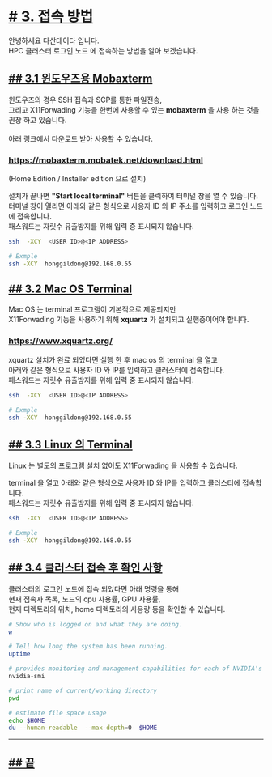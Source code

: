 [userguide]: https://github.com/dasandata/Open_HPC/tree/master/Document/User%20Guide#-%EB%AA%A9%EC%B0%A8
[ohpc]: http://openhpc.community/
[slurm]: https://slurm.schedmd.com/
[3]: https://github.com/dasandata/Open_HPC/tree/master/Document/User%20Guide/3_access

# [# 3.   접속 방법][userguide]

안녕하세요 다산데이타 입니다.  
HPC 클러스터 로그인 노드 에 접속하는 방법을 알아 보겠습니다.  

## [## 3.1  윈도우즈용 Mobaxterm][3]

윈도우즈의 경우 SSH 접속과 SCP를 통한 파일전송,  
그리고 X11Forwading 기능을 한번에 사용할 수 있는 **mobaxterm** 을 사용 하는 것을 권장 하고 있습니다.  
<br>
아래 링크에서 다운로드 받아 사용할 수 있습니다.  

### https://mobaxterm.mobatek.net/download.html  
(Home Edition / Installer edition 으로 설치)  

설치가 끝나면 **"Start local terminal"** 버튼을 클릭하여 터미널 창을 열 수 있습니다.  
터미널 창이 열리면 아래와 같은 형식으로 사용자 ID 와 IP 주소를 입력하고 로그인 노드에 접속합니다.  
패스워드는 자릿수 유출방지를 위해 입력 중 표시되지 않습니다.  

```bash
ssh  -XCY  <USER ID>@<IP ADDRESS>

# Exmple
ssh -XCY  honggildong@192.168.0.55
```

## [## 3.2  Mac OS Terminal][3]

Mac OS 는 terminal 프로그램이 기본적으로 제공되지만  
X11Forwading 기능을 사용하기 위해 **xquartz** 가 설치되고 실행중이어야 합니다.  

### https://www.xquartz.org/

xquartz 설치가 완료 되었다면 실행 한 후 mac os 의 terminal 을 열고  
아래와 같은 형식으로 사용자 ID 와 IP를 입력하고 클러스터에 접속합니다.  
패스워드는 자릿수 유출방지를 위해 입력 중 표시되지 않습니다.  

```bash
ssh  -XCY  <USER ID>@<IP ADDRESS>

# Exmple
ssh -XCY  honggildong@192.168.0.55
```

## [## 3.3  Linux 의 Terminal][3]

Linux 는 별도의 프로그램 설치 없이도 X11Forwading 을 사용할 수 있습니다.  

terminal 을 열고 아래와 같은 형식으로 사용자 ID 와 IP를 입력하고 클러스터에 접속합니다.  
패스워드는 자릿수 유출방지를 위해 입력 중 표시되지 않습니다.  

```bash
ssh  -XCY  <USER ID>@<IP ADDRESS>

# Exmple
ssh -XCY  honggildong@192.168.0.55
```

## [## 3.4 클러스터 접속 후 확인 사항][3]

클러스터의 로그인 노드에 접속 되었다면 아래 명령을 통해  
현재 접속자 목록, 노드의 cpu 사용률, GPU 사용률,  
현재 디렉토리의 위치, home 디렉토리의 사용량 등을 확인할 수 있습니다.  

```bash
# Show who is logged on and what they are doing.
w

# Tell how long the system has been running.
uptime

# provides monitoring and management capabilities for each of NVIDIA's devices
nvidia-smi

# print name of current/working directory
pwd

# estimate file space usage
echo $HOME
du --human-readable  --max-depth=0  $HOME

```

***
## [## 끝][userguide]
